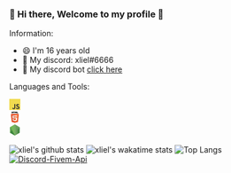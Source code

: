 ### 👋 Hi there, Welcome to my profile 👋

Information:

- 😄 I'm 16 years old
- 📨 My discord: xliel#6666
- 🤖 My discord bot [click here](https://top.gg/bot/599408580042424321) 

Languages and Tools:

<code><a target="_blank" rel="noopener noreferrer" href="https://raw.githubusercontent.com/github/explore/80688e429a7d4ef2fca1e82350fe8e3517d3494d/topics/javascript/javascript.png"><img height="20" src="https://raw.githubusercontent.com/github/explore/80688e429a7d4ef2fca1e82350fe8e3517d3494d/topics/javascript/javascript.png" style="max-width:100%;"></a>
</code>
<code><a target="_blank" rel="noopener noreferrer" href="https://raw.githubusercontent.com/github/explore/80688e429a7d4ef2fca1e82350fe8e3517d3494d/topics/html/html.png"><img height="20" src="https://raw.githubusercontent.com/github/explore/80688e429a7d4ef2fca1e82350fe8e3517d3494d/topics/html/html.png" style="max-width:100%;"></a>
</code>
<code><a target="_blank" rel="noopener noreferrer" href="https://raw.githubusercontent.com/github/explore/80688e429a7d4ef2fca1e82350fe8e3517d3494d/topics/nodejs/nodejs.png"><img height="20" src="https://raw.githubusercontent.com/github/explore/80688e429a7d4ef2fca1e82350fe8e3517d3494d/topics/nodejs/nodejs.png" style="max-width:100%;"></a>
</code>

![xliel's github stats](https://github-readme-stats.vercel.app/api?username=xliel&show_icons=true&theme=tokyonight)
![xliel's wakatime stats](https://github-readme-stats.vercel.app/api/wakatime?username=xliel&theme=tokyonight)
![Top Langs](https://github-readme-stats.vercel.app/api/top-langs/?username=xliel&layout=compact&theme=tokyonight)
[![Discord-Fivem-Api](https://github-readme-stats.vercel.app/api/pin/?username=xliel&repo=Discord-Fivem-Api&show_owner=true&theme=tokyonight)](https://github.com/xliel/Discord-Fivem-Api)
